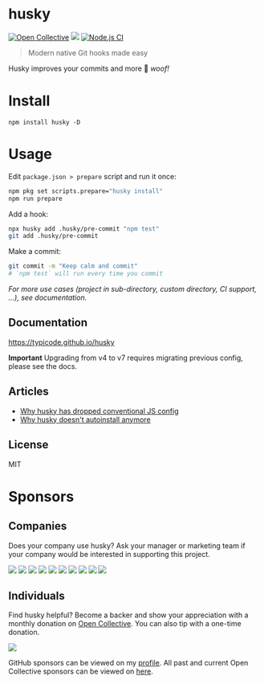 # husky

[![Open Collective](https://opencollective.com/husky/all/badge.svg?label=financial+contributors)](https://opencollective.com/husky) [![](https://img.shields.io/npm/dm/husky.svg?style=flat)](https://www.npmjs.org/package/husky) [![Node.js CI](https://github.com/typicode/husky/workflows/Node.js%20CI/badge.svg)](https://github.com/typicode/husky/actions)

> Modern native Git hooks made easy

Husky improves your commits and more 🐶 _woof!_

# Install

```
npm install husky -D
```

# Usage

Edit `package.json > prepare` script and run it once:

```sh
npm pkg set scripts.prepare="husky install"
npm run prepare
```

Add a hook:

```sh
npx husky add .husky/pre-commit "npm test"
git add .husky/pre-commit
```

Make a commit:

```sh
git commit -m "Keep calm and commit"
# `npm test` will run every time you commit
```

_For more use cases (project in sub-directory, custom directory, CI support, ...), see documentation._

## Documentation

https://typicode.github.io/husky

**Important** Upgrading from v4 to v7 requires migrating previous config, please see the docs.

## Articles

- [Why husky has dropped conventional JS config](https://blog.typicode.com/husky-git-hooks-javascript-config/)
- [Why husky doesn't autoinstall anymore](https://blog.typicode.com/husky-git-hooks-autoinstall/)

## License

MIT

# Sponsors

## Companies

Does your company use husky? Ask your manager or marketing team if your company would be interested in supporting this project.

<a href="https://opencollective.com/husky/tiers/company/0/website"><img src="https://opencollective.com/husky/tiers/company/0/avatar.svg?avatarHeight=120"></a>
<a href="https://opencollective.com/husky/tiers/company/1/website"><img src="https://opencollective.com/husky/tiers/company/1/avatar.svg?avatarHeight=120"></a>
<a href="https://opencollective.com/husky/tiers/company/2/website"><img src="https://opencollective.com/husky/tiers/company/2/avatar.svg?avatarHeight=120"></a>
<a href="https://opencollective.com/husky/tiers/company/3/website"><img src="https://opencollective.com/husky/tiers/company/3/avatar.svg?avatarHeight=120"></a>
<a href="https://opencollective.com/husky/tiers/company/4/website"><img src="https://opencollective.com/husky/tiers/company/4/avatar.svg?avatarHeight=120"></a>
<a href="https://opencollective.com/husky/tiers/company/5/website"><img src="https://opencollective.com/husky/tiers/company/5/avatar.svg?avatarHeight=120"></a>
<a href="https://opencollective.com/husky/tiers/company/6/website"><img src="https://opencollective.com/husky/tiers/company/6/avatar.svg?avatarHeight=120"></a>
<a href="https://opencollective.com/husky/tiers/company/7/website"><img src="https://opencollective.com/husky/tiers/company/7/avatar.svg?avatarHeight=120"></a>
<a href="https://opencollective.com/husky/tiers/company/8/website"><img src="https://opencollective.com/husky/tiers/company/8/avatar.svg?avatarHeight=120"></a>
<a href="https://opencollective.com/husky/tiers/company/9/website"><img src="https://opencollective.com/husky/tiers/company/9/avatar.svg?avatarHeight=120"></a>

## Individuals

Find husky helpful? Become a backer and show your appreciation with a monthly donation on [Open Collective](https://opencollective.com/husky). You can also tip with a one-time donation.

<a href="https://opencollective.com/husky" target="_blank"><img src="https://opencollective.com/husky/tiers/individual.svg?avatarHeight=32"/></a>

GitHub sponsors can be viewed on my [profile](https://github.com/typicode). All past and current Open Collective sponsors can be viewed on [here](https://opencollective.com/husky).
